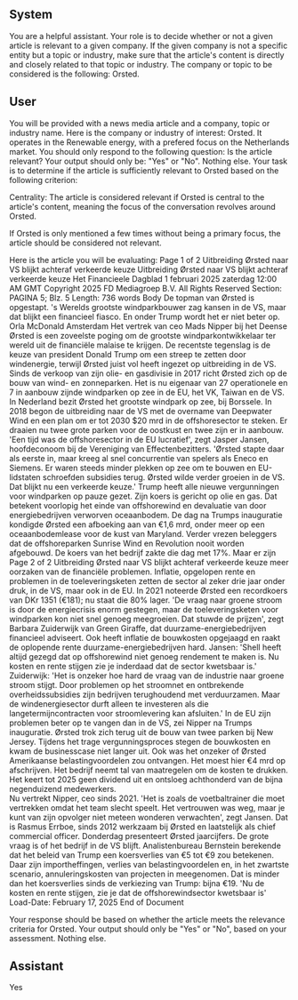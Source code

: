 ## System

You are a helpful assistant. Your role is to decide whether or not a given article is relevant to a given company. If the given company is not a specific entity but a topic or industry, make sure that the article's content is directly and closely related to that topic or industry. The company or topic to be considered is the following: Orsted.

## User


You will be provided with a news media article and a company, topic or industry name. Here is the company or industry of interest: Orsted. It operates in the Renewable energy, with a prefered focus on the Netherlands market. You should only respond to the following question: Is the article relevant? Your output should only be: "Yes" or "No". Nothing else. Your task is to determine if the article is sufficiently relevant to Orsted based on the following criterion:

Centrality: The article is considered relevant if Orsted is central to the article's content, meaning the focus of the conversation revolves around Orsted.

If Orsted is only mentioned a few times without being a primary focus, the article should be considered not relevant.

Here is the article you will be evaluating: Page 1 of 2
Uitbreiding Ørsted naar VS blijkt achteraf verkeerde keuze
Uitbreiding Ørsted naar VS blijkt achteraf verkeerde keuze
Het Financieele Dagblad
1 februari 2025 zaterdag 12:00 AM GMT
Copyright 2025 FD Mediagroep B.V. All Rights Reserved
Section: PAGINA 5; Blz. 5
Length: 736 words
Body
De topman van Ørsted is opgestapt. 's Werelds grootste windparkbouwer zag kansen in de VS, maar dat blijkt een 
financieel ­fiasco. En onder Trump wordt het er niet beter op. 
Orla McDonald
Amsterdam
Het vertrek van ceo Mads Nipper bij het Deense Ørsted is een zoveelste poging om de grootste 
windparkontwikkelaar ter wereld uit de financiële malaise te krijgen. De recentste tegenslag is de keuze van 
president Donald Trump om een streep te zetten door windenergie, terwijl Ørsted juist vol heeft ingezet op 
uitbreiding in de VS. 
Sinds de verkoop van zijn olie- en gasdivisie in 2017 richt Ørsted zich op de bouw van wind- en zonneparken. Het 
is nu eigenaar van 27 operationele en 7 in aanbouw zijnde windparken op zee in de EU, het VK, Taiwan en de VS. 
In Nederland bezit Ørsted het grootste windpark op zee, bij Borssele. In 2018 begon de uitbreiding naar de VS met 
de over­name van Deepwater Wind en een plan om er tot 2030 $20 mrd in de offshore­sector te steken. Er draaien 
nu twee grote parken voor de oostkust en twee zijn er in aanbouw. 'Een tijd was de offshoresector in de EU 
lucratief', zegt Jasper Jansen, hoofd­econoom bij de Vereniging van Effectenbezitters. 'Ørsted stapte daar als 
eerste in, maar kreeg al snel concurrentie van spelers als Eneco en Siemens. Er waren steeds minder plekken op 
zee om te bouwen en EU-lidstaten schroefden subsidies terug. Ørsted wilde verder groeien in de VS. Dat blijkt nu 
een verkeerde keuze.' Trump heeft alle nieuwe vergunningen voor windparken op pauze gezet. Zijn koers is gericht 
op olie en gas. Dat betekent voorlopig het einde van offshorewind en devaluatie van door energiebedrijven 
verworven oceaanbodem. De dag na Trumps inauguratie kondigde Ørsted een afboeking aan van €1,6 mrd, onder 
meer op een oceaanbodemlease voor de kust van Maryland. Verder vrezen beleggers dat de offshoreparken 
Sunrise Wind en Revolution nooit worden afgebouwd. De koers van het bedrijf zakte die dag met 17%. Maar er zijn 
Page 2 of 2
Uitbreiding Ørsted naar VS blijkt achteraf verkeerde keuze
meer oorzaken van de financiële problemen. Inflatie, opgelopen rente en problemen in de toeleveringsketen zetten 
de sector al zeker drie jaar onder druk, in de VS, maar ook in de EU.  In 2021 noteerde Ørsted een recordkoers 
van DKr 1351 (€181); nu staat die 80% lager. 'De vraag naar groene stroom is door de energiecrisis enorm 
gestegen, maar de toeleveringsketen voor windparken kon niet snel genoeg meegroeien. Dat stuwde de prijzen', 
zegt Barbara Zuiderwijk van Green Giraffe, dat duurzame-energiebedrijven financieel adviseert. Ook heeft inflatie 
de bouwkosten opgejaagd en raakt de oplopende rente duurzame-energiebedrijven hard. Jansen: 'Shell heeft altijd 
gezegd dat op offshorewind niet genoeg rendement te maken is. Nu kosten en rente stijgen zie je inderdaad dat de 
sector kwetsbaar is.' Zuiderwijk: 'Het is onzeker hoe hard de vraag van de industrie naar groene stroom stijgt. Door 
problemen op het stroomnet en ontbrekende overheidssubsidies zijn bedrijven terughoudend met verduurzamen. 
Maar de windenergiesector durft alleen te investeren als die langetermijncontracten voor stroomlevering kan 
afsluiten.' In de EU zijn problemen beter op te vangen dan in de VS, zei Nipper na Trumps inauguratie. Ørsted trok 
zich terug uit de bouw van twee parken bij New Jersey. Tijdens het trage vergunningsproces stegen de bouwkosten 
en kwam de businesscase niet langer uit. Ook was het onzeker of Ørsted Amerikaanse belastingvoordelen zou 
ontvangen. Het moest hier €4 mrd op afschrijven. Het bedrijf neemt tal van maatregelen om de kosten te 
drukken. Het keert tot 2025 geen dividend uit en ontsloeg achthonderd van de bijna negenduizend medewerkers.  
Nu vertrekt Nipper, ceo sinds 2021. 'Het is zoals de voetbaltrainer die moet vertrekken omdat het team slecht 
speelt. Het vertrouwen was weg, maar je kunt van zijn opvolger niet meteen wonderen verwachten', zegt Jansen. 
Dat is Rasmus Errboe, sinds 2012 werkzaam bij Ørsted en laatstelijk als chief commercial officer. Donderdag 
presenteert Ørsted jaarcijfers. De grote vraag is of het bedrijf in de VS blijft. Analistenbureau Bernstein berekende 
dat het beleid van Trump een koersverlies van €5 tot €9 zou betekenen. Daar zijn importheffingen, verlies van 
belastingvoordelen en, in het zwartste scenario, annuleringskosten van projecten in meegenomen. Dat is minder 
dan het koersverlies sinds de verkiezing van Trump: bijna €19.
'Nu de kosten en rente stijgen, zie je dat de offshore­windsector kwetsbaar is'
Load-Date: February 17, 2025
End of Document

Your response should be based on whether the article meets the relevance criteria for Orsted.
Your output should only be "Yes" or "No", based on your assessment. Nothing else.
            

## Assistant

Yes

